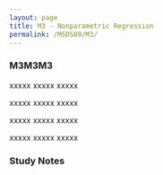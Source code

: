 ```yaml
---
layout: page
title: M3 - Nonparametric Regression
permalink: /MSDS09/M3/
---
```


<h3>M3M3M3</h3>

xxxxx xxxxx xxxxx

xxxxx xxxxx xxxxx

xxxxx xxxxx xxxxx

xxxxx xxxxx xxxxx

<h3>Study Notes</h3>
